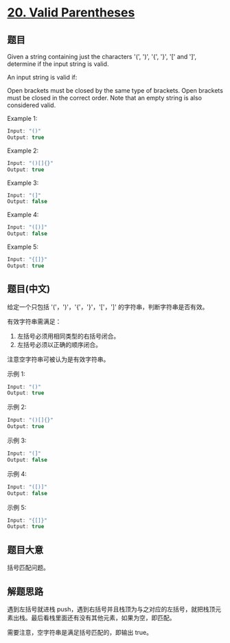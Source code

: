 # [20. Valid Parentheses](https://leetcode-cn.com/problems/valid-parentheses/)

## 题目

Given a string containing just the characters '(', ')', '{', '}', '[' and ']', determine if the input string is valid.

An input string is valid if:

Open brackets must be closed by the same type of brackets.
Open brackets must be closed in the correct order.
Note that an empty string is also considered valid.

Example 1:

```c
Input: "()"
Output: true

```

Example 2:

```c
Input: "()[]{}"
Output: true

```

Example 3:

```c
Input: "(]"
Output: false
```

Example 4:

```c
Input: "([)]"
Output: false
```

Example 5:

```c
Input: "{[]}"
Output: true
```

## 题目(中文)

给定一个只包括 '('，')'，'{'，'}'，'['，']' 的字符串，判断字符串是否有效。

有效字符串需满足：

1. 左括号必须用相同类型的右括号闭合。
2. 左括号必须以正确的顺序闭合。

注意空字符串可被认为是有效字符串。

示例 1:

```c
Input: "()"
Output: true

```

示例 2:

```c
Input: "()[]{}"
Output: true

```

示例 3:

```c
Input: "(]"
Output: false
```

示例 4:

```c
Input: "([)]"
Output: false
```

示例 5:

```c
Input: "{[]}"
Output: true
```

## 题目大意

括号匹配问题。

## 解题思路

遇到左括号就进栈 push，遇到右括号并且栈顶为与之对应的左括号，就把栈顶元素出栈。最后看栈里面还有没有其他元素，如果为空，即匹配。

需要注意，空字符串是满足括号匹配的，即输出 true。
